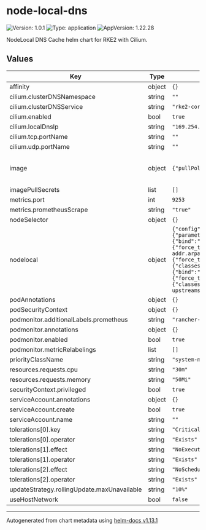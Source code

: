 # node-local-dns

![Version: 1.0.1](https://img.shields.io/badge/Version-1.0.1-informational?style=flat-square) ![Type: application](https://img.shields.io/badge/Type-application-informational?style=flat-square) ![AppVersion: 1.22.28](https://img.shields.io/badge/AppVersion-1.22.28-informational?style=flat-square)

NodeLocal DNS Cache helm chart for RKE2 with Cilium.

## Values

| Key | Type | Default | Description |
|-----|------|---------|-------------|
| affinity | object | `{}` |  |
| cilium.clusterDNSNamespace | string | `""` |  |
| cilium.clusterDNSService | string | `"rke2-coredns-rke2-coredns"` |  |
| cilium.enabled | bool | `true` |  |
| cilium.localDnsIp | string | `"169.254.20.11"` |  |
| cilium.tcp.portName | string | `""` |  |
| cilium.udp.portName | string | `""` |  |
| image | object | `{"pullPolicy":"IfNotPresent","repository":"rancher/hardened-dns-node-cache","tag":"1.22.28-build20240125"}` | NodeLocal DNS Cache Daemonset Image |
| imagePullSecrets | list | `[]` |  |
| metrics.port | int | `9253` |  |
| metrics.prometheusScrape | string | `"true"` |  |
| nodeSelector | object | `{}` |  |
| nodelocal | object | `{"config":{"zones":{".:53":{"plugins":{"bind":"0.0.0.0","cache":{"parameters":30},"errors":true,"forward":{"parameters":"__PILLAR__UPSTREAM__SERVERS__"},"loop":true,"prometheus":true,"reload":true}},"cluster.local:53":{"plugins":{"bind":"0.0.0.0","cache":{"denial":{"size":9984},"parameters":30,"sucess":{"size":9984}},"errors":true,"forward":{"force_tcp":true,"parameters":"__PILLAR__CLUSTER__DNS__"},"health":true,"loop":true,"prometheus":true,"reload":true}},"in-addr.arpa:53":{"plugins":{"bind":"0.0.0.0","cache":{"parameters":30},"errors":true,"forward":{"force_tcp":true,"parameters":"__PILLAR__CLUSTER__DNS__"},"log":{"classes":"all","format":"combined"},"loop":true,"prometheus":true,"reload":true}},"ip6.arpa:53":{"plugins":{"bind":"0.0.0.0","cache":{"parameters":30},"errors":true,"forward":{"force_tcp":true,"parameters":"__PILLAR__CLUSTER__DNS__"},"log":{"classes":"all","format":"combined"},"loop":true,"prometheus":true,"reload":true}}}},"container":{"args":["-upstreamsvc","kube-dns-upstream","-skipteardown=true","-setupinterface=false","-setupiptables=false"]}}` | NodeLocal DNS Cache Daemonset Container Image Args |
| podAnnotations | object | `{}` |  |
| podSecurityContext | object | `{}` |  |
| podmonitor.additionalLabels.prometheus | string | `"rancher-monitoring-prometheus"` |  |
| podmonitor.annotations | object | `{}` |  |
| podmonitor.enabled | bool | `true` |  |
| podmonitor.metricRelabelings | list | `[]` |  |
| priorityClassName | string | `"system-node-critical"` |  |
| resources.requests.cpu | string | `"30m"` |  |
| resources.requests.memory | string | `"50Mi"` |  |
| securityContext.privileged | bool | `true` |  |
| serviceAccount.annotations | object | `{}` |  |
| serviceAccount.create | bool | `true` |  |
| serviceAccount.name | string | `""` |  |
| tolerations[0].key | string | `"CriticalAddonsOnly"` |  |
| tolerations[0].operator | string | `"Exists"` |  |
| tolerations[1].effect | string | `"NoExecute"` |  |
| tolerations[1].operator | string | `"Exists"` |  |
| tolerations[2].effect | string | `"NoSchedule"` |  |
| tolerations[2].operator | string | `"Exists"` |  |
| updateStrategy.rollingUpdate.maxUnavailable | string | `"10%"` |  |
| useHostNetwork | bool | `false` |  |

----------------------------------------------
Autogenerated from chart metadata using [helm-docs v1.13.1](https://github.com/norwoodj/helm-docs/releases/v1.13.1)
